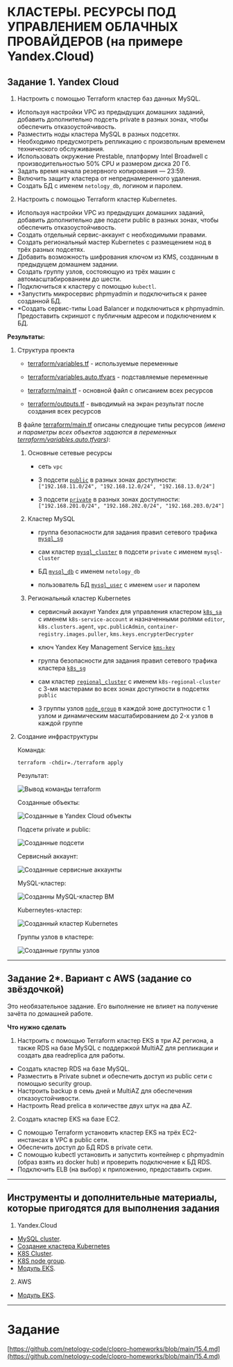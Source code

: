 # КЛАСТЕРЫ. РЕСУРСЫ ПОД УПРАВЛЕНИЕМ ОБЛАЧНЫХ ПРОВАЙДЕРОВ (на примере Yandex.Cloud)

## Задание 1. Yandex Cloud   

1. Настроить с помощью Terraform кластер баз данных MySQL.

 - Используя настройки VPC из предыдущих домашних заданий, добавить дополнительно подсеть private в разных зонах, чтобы обеспечить отказоустойчивость. 
 - Разместить ноды кластера MySQL в разных подсетях.
 - Необходимо предусмотреть репликацию с произвольным временем технического обслуживания.
 - Использовать окружение Prestable, платформу Intel Broadwell с производительностью 50% CPU и размером диска 20 Гб.
 - Задать время начала резервного копирования — 23:59.
 - Включить защиту кластера от непреднамеренного удаления.
 - Создать БД с именем `netology_db`, логином и паролем.

2. Настроить с помощью Terraform кластер Kubernetes.

 - Используя настройки VPC из предыдущих домашних заданий, добавить дополнительно две подсети public в разных зонах, чтобы обеспечить отказоустойчивость.
 - Создать отдельный сервис-аккаунт с необходимыми правами. 
 - Создать региональный мастер Kubernetes с размещением нод в трёх разных подсетях.
 - Добавить возможность шифрования ключом из KMS, созданным в предыдущем домашнем задании.
 - Создать группу узлов, состояющую из трёх машин с автомасштабированием до шести.
 - Подключиться к кластеру с помощью `kubectl`.
 - *Запустить микросервис phpmyadmin и подключиться к ранее созданной БД.
 - *Создать сервис-типы Load Balancer и подключиться к phpmyadmin. Предоставить скриншот с публичным адресом и подключением к БД.



__Результаты:__

1. Структура проекта
    
    - [terraform/variables.tf](terraform/variables.tf) - используемые переменные

    - [terraform/variables.auto.tfvars](terraform/variables.auto.tfvars) - подставляемые переменные

    - [terraform/main.tf](terraform/main.tf) - основной файл с описанием всех ресурсов

    - [terraform/outputs.tf](terraform/outputs.tf) - выводимый на экран результат после создания всех ресурсов

    В файле [terraform/main.tf](terraform/main.tf) описаны следующие типы ресурсов _(имена и параметры всех объектов задаются в переменных [terraform/variables.auto.tfvars](terraform/variables.auto.tfvars))_:

      1. Основные сетевые ресурсы
      
          - сеть `vpc`

          - 3 подсети [`public`](terraform/main.tf#L10) в разных зонах доступности: `["192.168.11.0/24", "192.168.12.0/24", "192.168.13.0/24"]`
          
          - 3 подсети [`private`](terraform/main.tf#L21) в разных зонах доступности: `["192.168.201.0/24", "192.168.202.0/24", "192.168.203.0/24"]`

      2. Кластер MySQL
      
          - группа безопасности для задания правил сетевого трафика [`mysql_sg`](terraform/main.tf#L34)
          
          - сам кластер [`mysql_cluster`](terraform/main.tf#L51) в подсети `private` с именем `mysql-cluster`
          
          - БД [`mysql_db`](terraform/main.tf#L92) с именем `netology_db`
          
          - пользователь БД [`mysql_user`](terraform/main.tf#L97) с именем `user` и паролем

      3. Региональный кластер Kubernetes

          - сервисный аккаунт Yandex для управления кластером [`k8s_sa`](terraform/main.tf#L113) с именем `k8s-service-account` и назначенными ролями `editor`, `k8s.clusters.agent`, `vpc.publicAdmin`, `container-registry.images.puller`, `kms.keys.encrypterDecrypter`

          - ключ Yandex Key Management Service [`kms-key`](terraform/main.tf#L153)

          - группа безопасности для задания правил сетевого трафика кластера [`k8s_sg`](terraform/main.tf#L168)
          
          - сам кластер [`regional_cluster`](terraform/main.tf#L214) с именем `k8s-regional-cluster` с 3-мя мастерами во всех зонах доступности в подсетях `public`

          - 3 группы узлов [`node_group`](terraform/main.tf#L260) в каждой зоне доступности с 1 узлом и динамическим масштабированием до 2-х узлов в каждой группе



2. Создание инфраструктуры

    Команда:
    ```
    terraform -chdir=./terraform apply
    ```

    Результат:

    ![Вывод команды terraform](images/terraform-output-01.png)


    Созданные объекты:

    ![Созданные в Yandex Cloud объекты](images/yandex-cloud-summary.png)

    Подсети private и public:

    ![Созданные подсети](images/subnets-01.png)
    
    Сервисный аккаунт:

    ![Созданные сервисные аккаунты](images/service-accounts-01.png)

    MySQL-кластер:

    ![Созданны MySQL-кластер ВМ](images/mysql-cluster-01.png)

    Kuberneytes-кластер:

    ![Созданный кластер Kubernetes](images/k8s-cluster-01.png)

    Группы узлов в кластере:

    ![Созданные группы узлов](images/k8s-node-groups-01.png)





------

## Задание 2*. Вариант с AWS (задание со звёздочкой)

Это необязательное задание. Его выполнение не влияет на получение зачёта по домашней работе.

**Что нужно сделать**

1. Настроить с помощью Terraform кластер EKS в три AZ региона, а также RDS на базе MySQL с поддержкой MultiAZ для репликации и создать два readreplica для работы.
 
 - Создать кластер RDS на базе MySQL.
 - Разместить в Private subnet и обеспечить доступ из public сети c помощью security group.
 - Настроить backup в семь дней и MultiAZ для обеспечения отказоустойчивости.
 - Настроить Read prelica в количестве двух штук на два AZ.

2. Создать кластер EKS на базе EC2.

 - С помощью Terraform установить кластер EKS на трёх EC2-инстансах в VPC в public сети.
 - Обеспечить доступ до БД RDS в private сети.
 - С помощью kubectl установить и запустить контейнер с phpmyadmin (образ взять из docker hub) и проверить подключение к БД RDS.
 - Подключить ELB (на выбор) к приложению, предоставить скрин.

------

## Инструменты и дополнительные материалы, которые пригодятся для выполнения задания

1. Yandex.Cloud

  - [MySQL cluster](https://registry.terraform.io/providers/yandex-cloud/yandex/latest/docs/resources/mdb_mysql_cluster).
  - [Создание кластера Kubernetes](https://cloud.yandex.ru/docs/managed-kubernetes/operations/kubernetes-cluster/kubernetes-cluster-create)
  - [K8S Cluster](https://registry.terraform.io/providers/yandex-cloud/yandex/latest/docs/resources/kubernetes_cluster).
  - [K8S node group](https://registry.terraform.io/providers/yandex-cloud/yandex/latest/docs/resources/kubernetes_node_group).
  - [Модуль EKS](https://learn.hashicorp.com/tutorials/terraform/eks).


2. AWS

  - [Модуль EKS](https://learn.hashicorp.com/tutorials/terraform/eks).


------ 

# Задание

[https://github.com/netology-code/clopro-homeworks/blob/main/15.4.md](https://github.com/netology-code/clopro-homeworks/blob/main/15.4.md)
